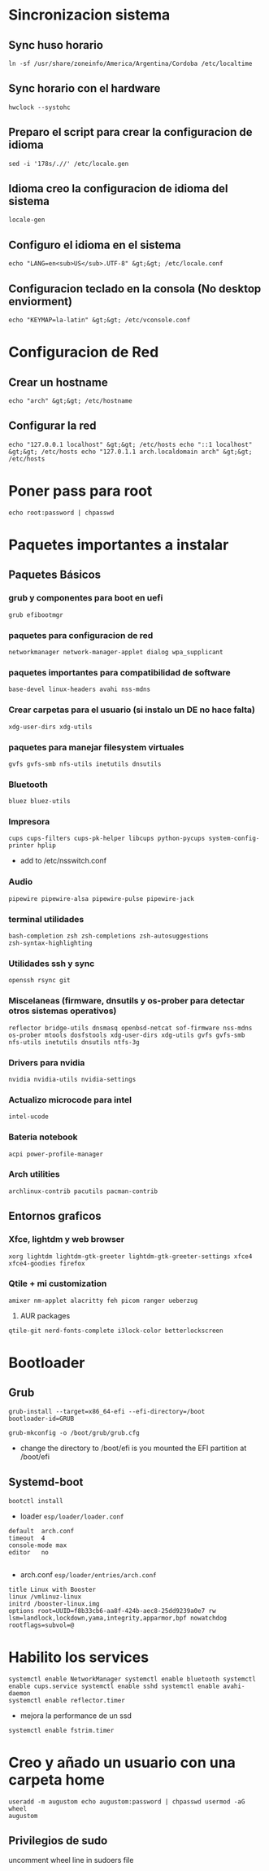 # Sincronizacion sistema

## Sync huso horario

```ln -sf /usr/share/zoneinfo/America/Argentina/Cordoba /etc/localtime```

## Sync horario con el hardware

```hwclock --systohc```

## Preparo el script para crear la configuracion de idioma

```sed -i '178s/.//' /etc/locale.gen```

## Idioma creo la configuracion de idioma del sistema

```locale-gen```

## Configuro el idioma en el sistema

```echo "LANG=en<sub>US</sub>.UTF-8" &gt;&gt; /etc/locale.conf```

## Configuracion teclado en la consola (No desktop enviorment)

```echo "KEYMAP=la-latin" &gt;&gt; /etc/vconsole.conf```

# Configuracion de Red

## Crear un hostname

```echo "arch" &gt;&gt; /etc/hostname```

## Configurar la red
```
echo "127.0.0.1 localhost" &gt;&gt; /etc/hosts echo "::1 localhost"
&gt;&gt; /etc/hosts echo "127.0.1.1 arch.localdomain arch" &gt;&gt;
/etc/hosts
```
# Poner pass para root

```echo root:password | chpasswd```

# Paquetes importantes a instalar

## Paquetes Básicos

### grub y componentes para boot en uefi

```grub efibootmgr```

### paquetes para configuracion de red

```networkmanager network-manager-applet dialog wpa_supplicant```

### paquetes importantes para compatibilidad de software

```base-devel linux-headers avahi nss-mdns```

### Crear carpetas para el usuario (si instalo un DE no hace falta)

```xdg-user-dirs xdg-utils```

### paquetes para manejar filesystem virtuales

```gvfs gvfs-smb nfs-utils inetutils dnsutils```

### Bluetooth

```bluez bluez-utils```

### Impresora

```cups cups-filters cups-pk-helper libcups python-pycups system-config-printer hplip ```
- add to /etc/nsswitch.conf

### Audio

```pipewire pipewire-alsa pipewire-pulse pipewire-jack```

### terminal utilidades
```
bash-completion zsh zsh-completions zsh-autosuggestions
zsh-syntax-highlighting
```
### Utilidades ssh y sync

```openssh rsync git```

### Miscelaneas (firmware, dnsutils y os-prober para detectar otros sistemas operativos)
```
reflector bridge-utils dnsmasq openbsd-netcat sof-firmware nss-mdns
os-prober mtools dosfstools xdg-user-dirs xdg-utils gvfs gvfs-smb
nfs-utils inetutils dnsutils ntfs-3g

```
### Drivers para nvidia

```nvidia nvidia-utils nvidia-settings```

### Actualizo microcode para intel

```intel-ucode```

### Bateria notebook

```acpi power-profile-manager```

### Arch utilities

```archlinux-contrib pacutils pacman-contrib```

## Entornos graficos

### Xfce, lightdm y web browser

```
xorg lightdm lightdm-gtk-greeter lightdm-gtk-greeter-settings xfce4
xfce4-goodies firefox

```
### Qtile + mi customization

```amixer nm-applet alacritty feh picom ranger ueberzug```

1.  AUR packages

```qtile-git nerd-fonts-complete i3lock-color betterlockscreen```

# Bootloader

## Grub
```
grub-install --target=x86_64-efi --efi-directory=/boot
bootloader-id=GRUB

```
```grub-mkconfig -o /boot/grub/grub.cfg```

- change the directory to /boot/efi is you mounted the EFI partition at /boot/efi

## Systemd-boot
```bootctl install```

- loader    ```esp/loader/loader.conf```

```
default  arch.conf
timeout  4
console-mode max
editor   no
  
```
- arch.conf     ```esp/loader/entries/arch.conf```

```
title Linux with Booster
linux /vmlinuz-linux
initrd /booster-linux.img
options root=UUID=f8b33cb6-aa8f-424b-aec8-25dd9239a0e7 rw lsm=landlock,lockdown,yama,integrity,apparmor,bpf nowatchdog rootflags=subvol=@

```

# Habilito los services

```
systemctl enable NetworkManager systemctl enable bluetooth systemctl
enable cups.service systemctl enable sshd systemctl enable avahi-daemon
systemctl enable reflector.timer

```
-   mejora la performance de un ssd

```systemctl enable fstrim.timer```

# Creo y añado un usuario con una carpeta home

```
useradd -m augustom echo augustom:password | chpasswd usermod -aG wheel
augustom

```
## Privilegios de sudo

uncomment wheel line in sudoers file
